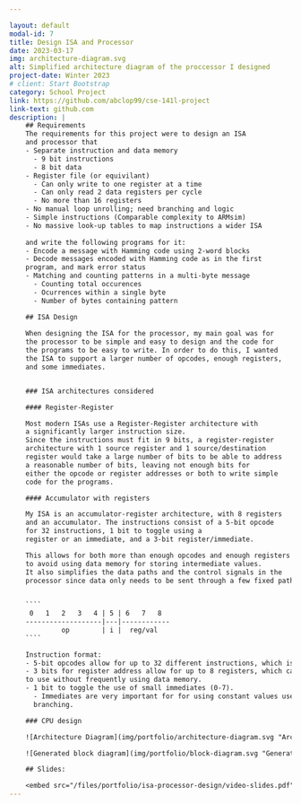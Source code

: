 ```yaml
---

layout: default
modal-id: 7
title: Design ISA and Processor
date: 2023-03-17
img: architecture-diagram.svg
alt: Simplified architecture diagram of the proccessor I designed
project-date: Winter 2023
# client: Start Bootstrap
category: School Project
link: https://github.com/abclop99/cse-141l-project
link-text: github.com
description: |
    ## Requirements
    The requirements for this project were to design an ISA
    and processor that
    - Separate instruction and data memory
      - 9 bit instructions
      - 8 bit data
    - Register file (or equivilant)
      - Can only write to one register at a time
      - Can only read 2 data registers per cycle
      - No more than 16 registers
    - No manual loop unrolling; need branching and logic
    - Simple instructions (Comparable complexity to ARMsim)
    - No massive look-up tables to map instructions a wider ISA
    
    and write the following programs for it:
    - Encode a message with Hamming code using 2-word blocks
    - Decode messages encoded with Hamming code as in the first
    program, and mark error status
    - Matching and counting patterns in a multi-byte message
      - Counting total occurences
      - Ocurrences within a single byte
      - Number of bytes containing pattern

    ## ISA Design
    
    When designing the ISA for the processor, my main goal was for
    the processor to be simple and easy to design and the code for
    the programs to be easy to write. In order to do this, I wanted
    the ISA to support a larger number of opcodes, enough registers,
    and some immediates. 


    ### ISA architectures considered

    #### Register-Register

    Most modern ISAs use a Register-Register architecture with
    a significantly larger instruction size.
    Since the instructions must fit in 9 bits, a register-register
    architecture with 1 source register and 1 source/destination
    register would take a large number of bits to be able to address
    a reasonable number of bits, leaving not enough bits for
    either the opcode or register addresses or both to write simple
    code for the programs.

    #### Accumulator with registers

    My ISA is an accumulator-register architecture, with 8 registers
    and an accumulator. The instructions consist of a 5-bit opcode
    for 32 instructions, 1 bit to toggle using a
    register or an immediate, and a 3-bit register/immediate.

    This allows for both more than enough opcodes and enough registers
    to avoid using data memory for storing intermediate values.
    It also simplifies the data paths and the control signals in the
    processor since data only needs to be sent through a few fixed paths.
    

    ````
     0   1   2   3   4 | 5 | 6   7   8
    -------------------|---|------------
             op        | i |  reg/val
    ````

    Instruction format:
    - 5-bit opcodes allow for up to 32 different instructions, which is more than enough
    - 3 bits for register address allow for up to 8 registers, which can be limiting, but is enough
    to use without frequently using data memory.
    - 1 bit to toggle the use of small immediates (0-7).
      - Immediates are very important for for using constant values used in many things including
      branching.

    ### CPU design

    ![Architecture Diagram](img/portfolio/architecture-diagram.svg "Architecture diagram for my processor design")

    ![Generated block diagram](img/portfolio/block-diagram.svg "Generated block diagram of my processor design")

    ## Slides:

    <embed src="/files/portfolio/isa-processor-design/video-slides.pdf" type="application/pdf" style="width:100%; height: 50rem; max-height: 90%;">
---
```


